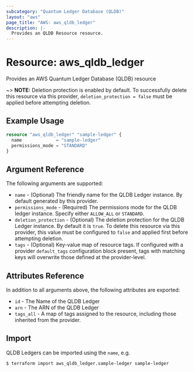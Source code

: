 ```yaml
---
subcategory: "Quantum Ledger Database (QLDB)"
layout: "aws"
page_title: "AWS: aws_qldb_ledger"
description: |-
  Provides an QLDB Resource resource.
---
```


# Resource: aws_qldb_ledger

Provides an AWS Quantum Ledger Database (QLDB) resource

~> **NOTE:** Deletion protection is enabled by default. To successfully delete this resource via this provider, `deletion_protection = false` must be applied before attempting deletion.

## Example Usage

```terraform
resource "aws_qldb_ledger" "sample-ledger" {
  name             = "sample-ledger"
  permissions_mode = "STANDARD"
}
```

## Argument Reference

The following arguments are supported:

* `name` - (Optional) The friendly name for the QLDB Ledger instance. By default generated by this provider.
* `permissions_mode` - (Required) The permissions mode for the QLDB ledger instance. Specify either `ALLOW_ALL` or `STANDARD`.
* `deletion_protection` - (Optional) The deletion protection for the QLDB Ledger instance. By default it is `true`. To delete this resource via this provider, this value must be configured to `false` and applied first before attempting deletion.
* `tags` - (Optional) Key-value map of resource tags. If configured with a provider `default_tags` configuration block present, tags with matching keys will overwrite those defined at the provider-level.

## Attributes Reference

In addition to all arguments above, the following attributes are exported:

* `id` - The Name of the QLDB Ledger
* `arn` - The ARN of the QLDB Ledger
* `tags_all` - A map of tags assigned to the resource, including those inherited from the provider.

## Import

QLDB Ledgers can be imported using the `name`, e.g.

```
$ terraform import aws_qldb_ledger.sample-ledger sample-ledger
```
